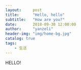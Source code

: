 ```yaml
---
layout:     post
title:      "Hello, hello"
subtitle:   "How are you?"
date:       2018-09-30 12:00:00
author:     "yanzeli"
header-img: "img/home-bg.jpg"
catalog: true
tags:
    - 生活
---
```


HELLO!
